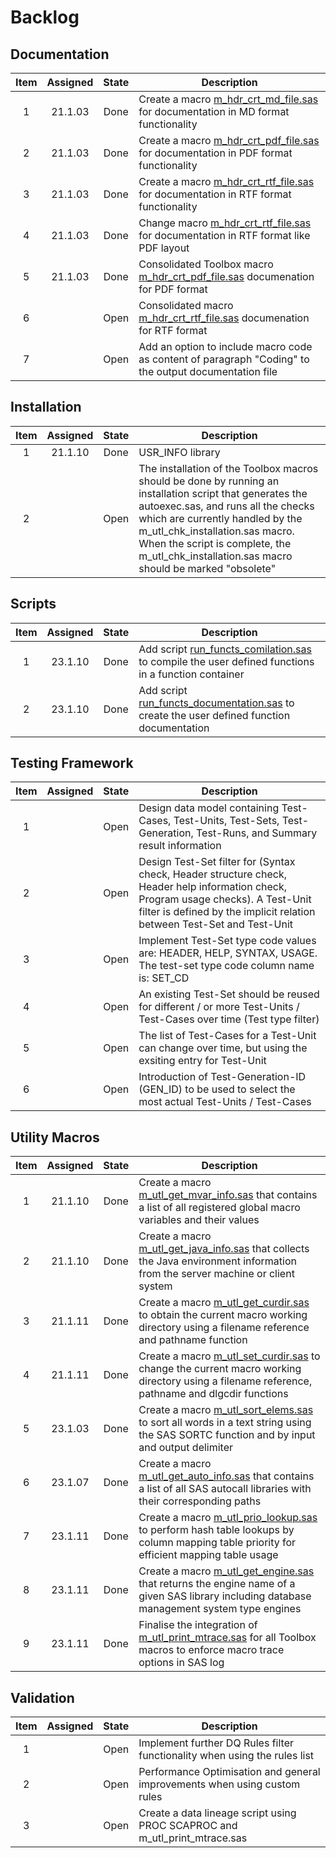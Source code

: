 # Backlog

## Documentation

| Item | Assigned | State | Description |
| :--: | :------: | :---: | ----------- |
| 1 | 21.1.03 | Done | Create a macro [m_hdr_crt_md_file.sas](docs/md/m_hdr_crt_md_file.md) for documentation in MD format functionality |
| 2 | 21.1.03 | Done | Create a macro [m_hdr_crt_pdf_file.sas](docs/md/m_hdr_crt_pdf_file.md) for documentation in PDF format functionality |
| 3 | 21.1.03 | Done | Create a macro [m_hdr_crt_rtf_file.sas](docs/md/m_hdr_crt_rtf_file.md) for documentation in RTF format functionality |
| 4 | 21.1.03 | Done | Change macro [m_hdr_crt_rtf_file.sas](docs/md/m_hdr_crt_rtf_file.md) for documentation in RTF format like PDF layout |
| 5 | 21.1.03 | Done | Consolidated Toolbox macro [m_hdr_crt_pdf_file.sas](docs/md/m_hdr_crt_pdf_file.md) documenation for PDF format |
| 6 |  | Open | Consolidated macro [m_hdr_crt_rtf_file.sas](docs/md/m_hdr_crt_rtf_file.md) documenation for RTF format |
| 7 |  | Open | Add an option to include macro code as content of paragraph "Coding" to the output documentation file |

## Installation

| Item | Assigned | State | Description |
| :--: | :------: | :---: | ----------- |
| 1 | 21.1.10 | Done | USR_INFO library | USR_INFO library should be set to a temporary library in session WORK |
| 2 |  | Open | The installation of the Toolbox macros should be done by running an installation script that generates the autoexec.sas, and runs all the checks which are currently handled by the m_utl_chk_installation.sas macro. When the script is complete, the m_utl_chk_installation.sas macro should be marked "obsolete" |

## Scripts

| Item | Assigned | State | Description |
| :--: | :------: | :---: | ----------- |
| 1 | 23.1.10 | Done | Add script [run_functs_comilation.sas](source/sas/misc/scripts/run_functs_compilation.sas) to compile the user defined functions in a function container |
| 2 | 23.1.10 | Done | Add script [run_functs_documentation.sas](source/sas/misc/scripts/run_functs_documentation.sas) to create the user defined function documentation |

## Testing Framework

| Item | Assigned | State | Description |
| :--: | :------: | :---: | ----------- |
| 1 |  | Open | Design data model containing Test-Cases, Test-Units, Test-Sets, Test-Generation, Test-Runs, and Summary result information |
| 2 |  | Open | Design Test-Set filter for (Syntax check, Header structure check, Header help information check, Program usage checks). A Test-Unit filter is defined by the implicit relation between Test-Set and Test-Unit |
| 3 |  | Open | Implement Test-Set type code values are: HEADER, HELP, SYNTAX, USAGE. The test-set type code column name is: SET_CD |
| 4 |  | Open | An existing Test-Set should be reused for different / or more Test-Units / Test-Cases over time (Test type filter) |
| 5 |  | Open | The list of Test-Cases for a Test-Unit can change over time, but using the exsiting entry for Test-Unit |
| 6 |  | Open | Introduction of Test-Generation-ID (GEN_ID) to be used to select the most actual Test-Units / Test-Cases |

## Utility Macros

| Item | Assigned | State | Description |
| :--: | :------: | :---: | ----------- |
| 1 | 21.1.10 | Done | Create a macro [m_utl_get_mvar_info.sas](docs/md/m_utl_get_mvar_info.md) that contains a list of all registered global macro variables and their values |
| 2 | 21.1.10 | Done | Create a macro [m_utl_get_java_info.sas](docs/md/m_utl_get_java_info.md) that collects the Java environment information from the server machine or client system |
| 3 | 21.1.11 | Done | Create a macro [m_utl_get_curdir.sas](docs/md/m_utl_get_curdir.md) to obtain the current macro working directory using a filename reference and pathname function |
| 4 | 21.1.11 | Done | Create a macro [m_utl_set_curdir.sas](docs/md/m_utl_set_curdir.md) to change the current macro working directory using a filename reference, pathname and dlgcdir functions |
| 5 | 23.1.03 | Done | Create a macro [m_utl_sort_elems.sas](docs/md/m_utl_sort_elems.md) to sort all words in a text string using the SAS SORTC function and by input and output delimiter  |
| 6 | 23.1.07 | Done | Create a macro [m_utl_get_auto_info.sas](docs/md/m_utl_get_auto_info.md) that contains a list of all SAS autocall libraries with their corresponding paths |
| 7 | 23.1.11 | Done | Create a macro [m_utl_prio_lookup.sas](docs/md/m_utl_prio_lookup.md) to perform hash table lookups by column mapping table priority for efficient mapping table usage |
| 8 | 23.1.11 | Done | Create a macro [m_utl_get_engine.sas](docs/md/m_utl_get_engine.md) that returns the engine name of a given SAS library including database management system type engines |
| 9 | 23.1.11 | Done | Finalise the integration of [m_utl_print_mtrace.sas](docs/md/m_utl_print_mtrace.md) for all Toolbox macros to enforce macro trace options in SAS log |

## Validation

| Item | Assigned | State | Description |
| :--: | :------: | :---: | ----------- |
| 1 |  | Open | Implement further DQ Rules filter functionality when using the rules list |
| 2 |  | Open | Performance Optimisation and general improvements when using custom rules |
| 3 |  | Open | Create a data lineage script using PROC SCAPROC and m_utl_print_mtrace.sas |
